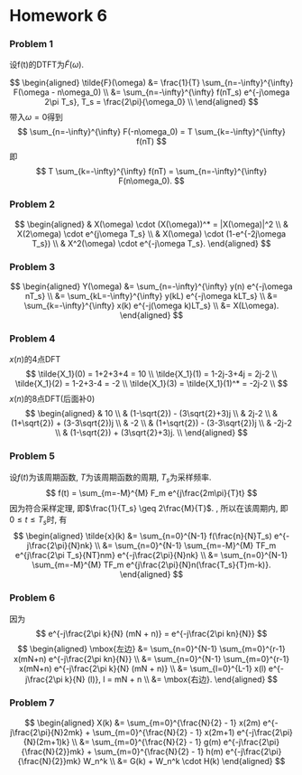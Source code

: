 # Homework 6

### Problem 1
设f(t)的DTFT为$\tilde{F}(\omega)$.

$$
\begin{aligned}
  \tilde{F}(\omega) &= \frac{1}{T} \sum_{n=-\infty}^{\infty} F(\omega - n\omega_0) \\
  &= \sum_{n=-\infty}^{\infty} f(nT_s) e^{-j\omega 2\pi T_s}, T_s = \frac{2\pi}{\omega_0} \\
\end{aligned}
$$
带入$\omega = 0$得到
$$
  \sum_{n=-\infty}^{\infty} F(-n\omega_0) = T \sum_{k=-\infty}^{\infty} f(nT)
$$
即
$$
  T \sum_{k=-\infty}^{\infty} f(nT) = \sum_{n=-\infty}^{\infty} F(n\omega_0).
$$


### Problem 2
$$
\begin{aligned}
 & X(\omega) \cdot (X(\omega))^* = |X(\omega)|^2 \\
 & X(2\omega) \cdot e^{j\omega T_s} \\
 & X(\omega) \cdot (1-e^{-2j\omega T_s}) \\
 & X^2(\omega) \cdot e^{-j\omega T_s}.
\end{aligned}
$$

### Problem 3
$$
\begin{aligned}
  Y(\omega) &= \sum_{n=-\infty}^{\infty} y(n) e^{-j\omega nT_s} \\
  &= \sum_{kL=-\infty}^{\infty} y(kL) e^{-j\omega kLT_s} \\
  &= \sum_{k=-\infty}^{\infty} x(k) e^{-j(\omega k)LT_s} \\
  &= X(L\omega).
\end{aligned}
$$

### Problem 4
$x(n)$的4点DFT
$$
  \tilde{X_1}(0) = 1+2+3+4 = 10 \\
  \tilde{X_1}(1) = 1-2j-3+4j = 2j-2 \\
  \tilde{X_1}(2) = 1-2+3-4 = -2 \\
  \tilde{X_1}(3) = \tilde{X_1}(1)^* = -2j-2 \\
$$
$x(n)$的8点DFT(后面补0)
$$
\begin{aligned}
  & 10 \\
  & (1-\sqrt{2}) - (3\sqrt{2}+3)j \\
  & 2j-2 \\
  & (1+\sqrt{2}) + (3-3\sqrt{2})j \\
  & -2 \\
  & (1+\sqrt{2}) - (3-3\sqrt{2})j \\
  & -2j-2 \\
  & (1-\sqrt{2}) + (3\sqrt{2}+3)j. \\
\end{aligned}
$$

### Problem 5
设$f(t)$为该周期函数, $T$为该周期函数的周期, $T_s$为采样频率.
$$
  f(t) = \sum_{m=-M}^{M} F_m e^{j\frac{2m\pi}{T}t}
$$
因为符合采样定理, 即$\frac{1}{T_s} \geq 2\frac{M}{T}$.
, 所以在该周期内, 即$0 \leq t \leq T_s$时, 有
$$
\begin{aligned}
  \tilde{x}(k) &= \sum_{n=0}^{N-1} f(\frac{n}{N}T_s) e^{-j\frac{2\pi}{N}nk} \\
  &= \sum_{n=0}^{N-1} \sum_{m=-M}^{M} TF_m e^{j\frac{2\pi T_s}{NT}nm} e^{-j\frac{2\pi}{N}nk}  \\
  &= \sum_{n=0}^{N-1} \sum_{m=-M}^{M} TF_m e^{j\frac{2\pi}{N}n(\frac{T_s}{T}m-k)}.
\end{aligned}
$$

### Problem 6
因为
$$ e^{-j\frac{2\pi k}{N} (mN + n)} = e^{-j\frac{2\pi kn}{N}} $$
$$
\begin{aligned}
  \mbox{左边} &= \sum_{n=0}^{N-1} \sum_{m=0}^{r-1} x(mN+n) e^{-j\frac{2\pi kn}{N}} \\
  &= \sum_{n=0}^{N-1} \sum_{m=0}^{r-1} x(mN+n) e^{-j\frac{2\pi k}{N} (mN + n)} \\
  &= \sum_{l=0}^{L-1}  x(l) e^{-j\frac{2\pi k}{N} (l)}, l = mN + n \\
  &= \mbox{右边}.
\end{aligned}
$$

### Problem 7

$$
\begin{aligned}
  X(k) &= \sum_{m=0}^{\frac{N}{2} - 1} x(2m) e^{-j\frac{2\pi}{N}2mk} + \sum_{m=0}^{\frac{N}{2} - 1} x(2m+1) e^{-j\frac{2\pi}{N}(2m+1)k} \\
  &= \sum_{m=0}^{\frac{N}{2} - 1} g(m) e^{-j\frac{2\pi}{\frac{N}{2}}mk} + \sum_{m=0}^{\frac{N}{2} - 1} h(m) e^{-j\frac{2\pi}{\frac{N}{2}}mk} W_n^k \\
  &= G(k) + W_n^k \cdot H(k)
\end{aligned}
$$
